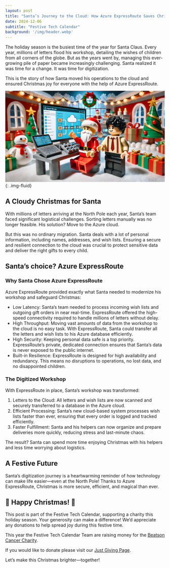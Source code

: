 ```yaml
---
layout: post
title: "Santa’s Journey to the Cloud: How Azure ExpressRoute Saves Christmas"
date: 2024-12-06
subtitle: "Festive Tech Calendar"
background: '/img/header.webp'
---
```


The holiday season is the busiest time of the year for Santa Claus. Every year, millions of letters flood his workshop, detailing the wishes of children from all corners of the globe. But as the years went by, managing this ever-growing pile of paper became increasingly challenging. Santa realized it was time for a change. It was time for digitization.

This is the story of how Santa moved his operations to the cloud and ensured Christmas joy for everyone with the help of Azure ExpressRoute.

![Lego-style image of me assisting Santa with his digitization using Azure services and ExpressRoute in a festive and tech-savvy setting](/img/posts/santas-digitization-express-route.png){: .img-fluid}

## A Cloudy Christmas for Santa

With millions of letters arriving at the North Pole each year, Santa’s team faced significant logistical challenges. Sorting letters manually was no longer feasible. His solution? Move to the Azure cloud.

But this was no ordinary migration. Santa deals with a lot of personal information, including names, addresses, and wish lists. Ensuring a secure and resilient connection to the cloud was crucial to protect sensitive data and deliver the right gifts to every child.

## Santa’s choice? Azure ExpressRoute

### Why Santa Chose Azure ExpressRoute

Azure ExpressRoute provided exactly what Santa needed to modernize his workshop and safeguard Christmas:

- Low Latency: Santa’s team needed to process incoming wish lists and outgoing gift orders in near real-time. ExpressRoute offered the high-speed connectivity required to handle millions of letters without delay.
- High Throughput: Moving vast amounts of data from the workshop to the cloud is no easy task. With ExpressRoute, Santa could transfer all the letters and wish lists to his Azure database efficiently.
- High Security: Keeping personal data safe is a top priority. ExpressRoute’s private, dedicated connection ensures that Santa’s data is never exposed to the public internet.
- Built-in Resilience: ExpressRoute is designed for high availability and redundancy. This means no disruptions to operations, no lost data, and no disappointed children.

### The Digitized Workshop

With ExpressRoute in place, Santa’s workshop was transformed:

 1. Letters to the Cloud: All letters and wish lists are now scanned and securely transferred to a database in the Azure cloud.
 2. Efficient Processing: Santa’s new cloud-based system processes wish lists faster than ever, ensuring that every order is logged and tracked efficiently.
 3. Faster Fulfillment: Santa and his helpers can now organize and prepare deliveries more quickly, reducing stress and last-minute chaos.

The result? Santa can spend more time enjoying Christmas with his helpers and less time worrying about logistics.

## A Festive Future

Santa’s digitization journey is a heartwarming reminder of how technology can make life easier—even at the North Pole! Thanks to Azure ExpressRoute, Christmas is more secure, efficient, and magical than ever.

## 🎄 Happy Christmas! 🎄

This post is part of the Festive Tech Calendar, supporting a charity this holiday season. Your generosity can make a difference! We’d appreciate any donations to help spread joy during this festive time.

This year the Festive Tech Calendar Team are raising money for the [Beatson Cancer Charity](https://www.beatsoncancercharity.org/).

If you would like to donate please visit our [Just Giving Page](https://www.justgiving.com/page/festive-tech-calendar-2024).

Let’s make this Christmas brighter—together!
